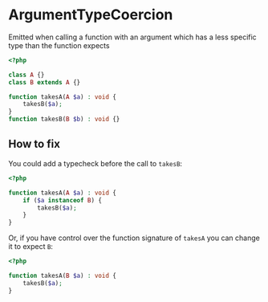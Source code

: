 # ArgumentTypeCoercion

Emitted when calling a function with an argument which has a less specific type than the function expects

```php
<?php

class A {}
class B extends A {}

function takesA(A $a) : void {
    takesB($a);
}
function takesB(B $b) : void {}
```

## How to fix

You could add a typecheck before the call to `takesB`:

```php
<?php

function takesA(A $a) : void {
    if ($a instanceof B) {
        takesB($a);
    }
}
```

Or, if you have control over the function signature of `takesA` you can change it to expect `B`:

```php
<?php

function takesA(B $a) : void {
    takesB($a);
}
```
